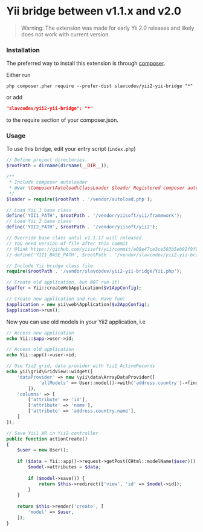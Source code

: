 Yii bridge between v1.1.x and v2.0
==================================

> Warning: The extension was made for early Yii 2.0 releases and likely does not work with current version.

### Installation

The preferred way to install this extension is through [composer](http://getcomposer.org/download/).

Either run

```
php composer.phar require --prefer-dist slavcodev/yii2-yii-bridge "*"
```

or add

```json
"slavcodev/yii2-yii-bridge": "*"
```

to the require section of your composer.json.

### Usage

To use this bridge, edit your entry script (`index.php`)

```php
// Define project directories.
$rootPath = dirname(dirname(__DIR__));

/**
 * Include composer autoloader
 * @var \Composer\Autoload\ClassLoader $loader Registered composer autoloader.
 */
$loader = require($rootPath . '/vendor/autoload.php');

// Load Yii 1 base class
define('YII1_PATH', $rootPath . '/vendor/yiisoft/yii/framework');
// Load Yii 2 base class
define('YII2_PATH', $rootPath . '/vendor/yiisoft/yii2');

// Override base class until v1.1.17 will released.
// You need version of file after this commit
// @link https://github.com/yiisoft/yii/commit/e08e47ce3ce503b5eb92f9f9bd14d36ac07e1ae9
// define('YII1_BASE_PATH', $rootPath . '/vendor/slavcodev/yii2-yii-bridge/YiiBase.php');

// Include Yii bridge class file.
require($rootPath . '/vendor/slavcodev/yii2-yii-bridge/Yii.php');

// Create old application, but NOT run it!
$gaffer = Yii::createWebApplication($v1AppConfig);

// Create new application and run. Have fun!
$application = new yii\web\Application($v2AppConfig);
$application->run();
```

Now you can use old models in your Yii2 application, i.e

```php
// Access new application
echo Yii::$app->user->id;

// Access old application
echo Yii::app()->user->id;

// Use Yii2 grid, data provider with Yii1 ActiveRecords
echo yii\grid\GridView::widget([
    'dataProvider' => new \yii\data\ArrayDataProvider([
            'allModels' => User::model()->with('address.country')->findAll(),
        ]),
    'columns' => [
        ['attribute' => 'id'],
        ['attribute' => 'name'],
        ['attribute' => 'address.country.name'],
    ]
]);

// Save Yii1 AR in Yii2 controller
public function actionCreate()
{
    $user = new User();
    
    if ($data = Yii::app()->request->getPost(CHtml::modelName($user))) {
        $model->attributes = $data;
        
        if ($model->save()) {
            return $this->redirect(['view', 'id' => $model->id]);
        }
    }
    
    return $this->render('create', [
        'model' => $user,
    ]);
}
```
